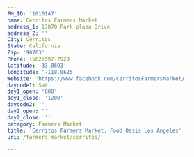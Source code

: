 ```yaml
---
FM_ID: '1010147'
name: Cerritos Farmers Market
address_1: 17870 Park plaza Drive
address_2: ''
City: Cerritos
State: California
Zip: '90703'
Phone: (562)597-7920
latitude: '33.8693'
longitude: '-118.0625'
Website: 'https://www.facebook.com/CerritosFarmersMarket/'
daycode1: Sat
day1_open: '800'
day1_close: '1200'
daycode2: ''
day2_open: ''
day2_close: ''
category: Farmers Market
title: 'Cerritos Farmers Market, Food Oasis Los Angeles'
uri: /farmers-market/cerritos/

---
```


